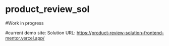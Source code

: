 # product_review_sol

#Work in progress

#current demo site: 
Solution URL: https://product-review-solution-frontend-mentor.vercel.app/
